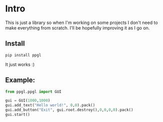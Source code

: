 # Intro

This is just a library so when I'm working on some projects I don't need to make everything from scratch. I'll be hopefully improving it as I go on.

## Install
```
pip install ppgl
```

It just works :)

## Example:

```python
from ppgl.ppgl import GUI

gui = GUI(1000,1000)
gui.add_text("Hello world!", 0,0).pack()
gui.add_button("Exit", gui.root.destroy(),0,0,0,0).pack()
gui.start()
```
